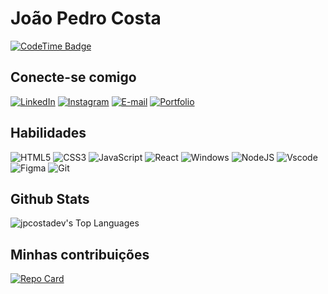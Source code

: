 # João Pedro Costa

[![CodeTime Badge](https://img.shields.io/endpoint?style=social&color=222&url=https%3A%2F%2Fapi.codetime.dev%2Fshield%3Fid%3D26226%26project%3D%26in=0)](https://codetime.dev)
## Conecte-se comigo

[![LinkedIn](https://img.shields.io/badge/LinkedIn-0077B5?style=for-the-badge&logo=linkedin&logoColor=white)](https://www.linkedin.com/in/jo%C3%A3o-pedro-c-4a6040260/)
[![Instagram](https://img.shields.io/badge/-Instagram-%23E4405F?style=for-the-badge&logo=instagram&logoColor=white)](https://www.instagram.com/fallz.dev/)
[![E-mail](https://img.shields.io/badge/-Email-88B0DF?style=for-the-badge&logo=microsoft-outlook&logoColor=007BFF)](mailto:contatopedrodev@hotmail.com)
[![Portfolio](https://img.shields.io/badge/Portfolio-FF5722?style=for-the-badge&logo=todoist&logoColor=white)](https://jpcostadev.github.io/)

## Habilidades

![HTML5](https://img.shields.io/badge/HTML5-E34F26?style=for-the-badge&logo=html5&logoColor=white)
![CSS3](https://img.shields.io/badge/CSS3-1572B6?style=for-the-badge&logo=css3&logoColor=white)
![JavaScript](https://img.shields.io/badge/JavaScript-F7DF1E?style=for-the-badge&logo=javascript&logoColor=black)
![React](https://img.shields.io/badge/React-20232A?style=for-the-badge&logo=react&logoColor=61DAFB)
![Windows](https://img.shields.io/badge/Windows-000?style=for-the-badge&logo=windows&logoColor=2CA5E0)
![NodeJS](https://img.shields.io/badge/node.js-6DA55F?style=for-the-badge&logo=node.js&logoColor=white)
![Vscode](https://img.shields.io/badge/Vscode-007ACC?style=for-the-badge&logo=visual-studio-code&logoColor=white)
![Figma](https://img.shields.io/badge/Figma-696969?style=for-the-badge&logo=figma&logoColor=figma)
![Git](https://img.shields.io/badge/GIT-E44C30?style=for-the-badge&logo=git&logoColor=white)

## Github Stats

![jpcostadev's Top Languages](https://github-readme-stats.vercel.app/api/top-langs/?username=jpcostadev&theme=vue-dark&show_icons=true&hide_border=true&layout=compact)

## Minhas contribuições

[![Repo Card](https://github-readme-stats.vercel.app/api/pin/?username=jpcostadev&repo=dio-lab-open-source&bg_color=000&border_color=30A3DC&show_icons=true&icon_color=30A3DC&title_color=E94D5F&text_color=FFF)](https://github.com/jpcostadev/dio-lab-open-source)
